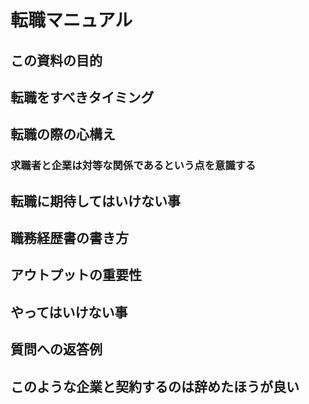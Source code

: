 # 転職マニュアル

## この資料の目的

## 転職をすべきタイミング

## 転職の際の心構え

### 求職者と企業は対等な関係であるという点を意識する

## 転職に期待してはいけない事

## 職務経歴書の書き方

## アウトプットの重要性

## やってはいけない事

## 質問への返答例

## このような企業と契約するのは辞めたほうが良い

